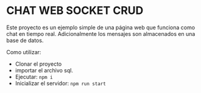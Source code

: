 # CHAT WEB SOCKET CRUD

Este proyecto es un ejemplo simple de una página web que funciona como chat en tiempo real. Adicionalmente los mensajes son almacenados en una base de datos.

Como utilizar:
* Clonar el proyecto
* importar el archivo sql.
* Ejecutar: `npm i`
* Inicializar el servidor: `npm run start`

